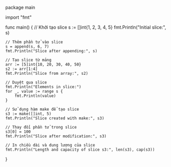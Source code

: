 package main

import "fmt"

func main() {
    // Khởi tạo slice
    s := []int{1, 2, 3, 4, 5}
    fmt.Println("Initial slice:", s)

    // Thêm phần tử vào slice
    s = append(s, 6, 7)
    fmt.Println("Slice after appending:", s)

    // Tạo slice từ mảng
    arr := [5]int{10, 20, 30, 40, 50}
    s2 := arr[1:4]
    fmt.Println("Slice from array:", s2)

    // Duyệt qua slice
    fmt.Println("Elements in slice:")
    for _, value := range s {
        fmt.Println(value)
    }

    // Sử dụng hàm make để tạo slice
    s3 := make([]int, 5)
    fmt.Println("Slice created with make:", s3)

    // Thay đổi phần tử trong slice
    s3[0] = 100
    fmt.Println("Slice after modification:", s3)

    // In chiều dài và dung lượng của slice
    fmt.Println("Length and capacity of slice s3:", len(s3), cap(s3))
}
